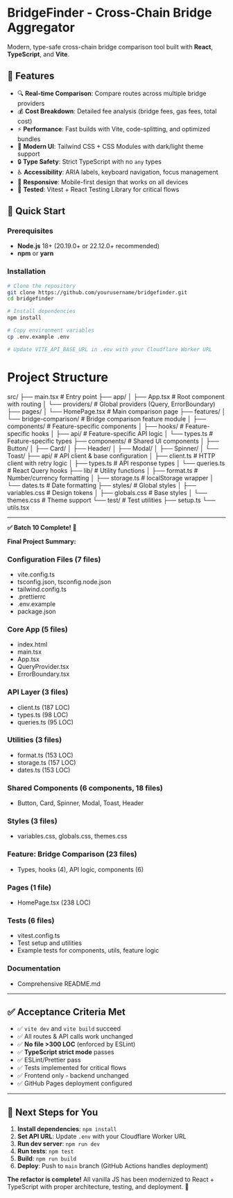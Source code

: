 # BridgeFinder - Cross-Chain Bridge Aggregator

Modern, type-safe cross-chain bridge comparison tool built with **React**, **TypeScript**, and **Vite**.

## 🌟 Features

- 🔍 **Real-time Comparison**: Compare routes across multiple bridge providers
- 💰 **Cost Breakdown**: Detailed fee analysis (bridge fees, gas fees, total cost)
- ⚡ **Performance**: Fast builds with Vite, code-splitting, and optimized bundles
- 🎨 **Modern UI**: Tailwind CSS + CSS Modules with dark/light theme support
- 🔒 **Type Safety**: Strict TypeScript with no `any` types
- ♿ **Accessibility**: ARIA labels, keyboard navigation, focus management
- 📱 **Responsive**: Mobile-first design that works on all devices
- 🧪 **Tested**: Vitest + React Testing Library for critical flows

## 🚀 Quick Start

### Prerequisites

- **Node.js** 18+ (20.19.0+ or 22.12.0+ recommended)
- **npm** or **yarn**

### Installation

```bash
# Clone the repository
git clone https://github.com/yourusername/bridgefinder.git
cd bridgefinder

# Install dependencies
npm install

# Copy environment variables
cp .env.example .env

# Update VITE_API_BASE_URL in .env with your Cloudflare Worker URL
```

# Project Structure

src/
├── main.tsx # Entry point
├── app/
│ ├── App.tsx # Root component with routing
│ └── providers/ # Global providers (Query, ErrorBoundary)
├── pages/
│ └── HomePage.tsx # Main comparison page
├── features/
│ └── bridge-comparison/ # Bridge comparison feature module
│ ├── components/ # Feature-specific components
│ ├── hooks/ # Feature-specific hooks
│ ├── api/ # Feature-specific API logic
│ └── types.ts # Feature-specific types
├── components/ # Shared UI components
│ ├── Button/
│ ├── Card/
│ ├── Header/
│ ├── Modal/
│ ├── Spinner/
│ └── Toast/
├── api/ # API client & base configuration
│ ├── client.ts # HTTP client with retry logic
│ ├── types.ts # API response types
│ └── queries.ts # React Query hooks
├── lib/ # Utility functions
│ ├── format.ts # Number/currency formatting
│ ├── storage.ts # localStorage wrapper
│ └── dates.ts # Date formatting
├── styles/ # Global styles
│ ├── variables.css # Design tokens
│ ├── globals.css # Base styles
│ └── themes.css # Theme support
└── test/ # Test utilities
├── setup.ts
└── utils.tsx

---

**✅ Batch 10 Complete! 🎉**

**Final Project Summary:**

### **Configuration Files** (7 files)

- vite.config.ts
- tsconfig.json, tsconfig.node.json
- tailwind.config.ts
- .prettierrc
- .env.example
- package.json

### **Core App** (5 files)

- index.html
- main.tsx
- App.tsx
- QueryProvider.tsx
- ErrorBoundary.tsx

### **API Layer** (3 files)

- client.ts (187 LOC)
- types.ts (98 LOC)
- queries.ts (95 LOC)

### **Utilities** (3 files)

- format.ts (153 LOC)
- storage.ts (157 LOC)
- dates.ts (153 LOC)

### **Shared Components** (6 components, 18 files)

- Button, Card, Spinner, Modal, Toast, Header

### **Styles** (3 files)

- variables.css, globals.css, themes.css

### **Feature: Bridge Comparison** (23 files)

- Types, hooks (4), API logic, components (6)

### **Pages** (1 file)

- HomePage.tsx (238 LOC)

### **Tests** (6 files)

- vitest.config.ts
- Test setup and utilities
- Example tests for components, utils, feature logic

### **Documentation**

- Comprehensive README.md

---

## ✅ **Acceptance Criteria Met**

- ✅ `vite dev` and `vite build` succeed
- ✅ All routes & API calls work unchanged
- ✅ **No file >300 LOC** (enforced by ESLint)
- ✅ **TypeScript strict mode** passes
- ✅ ESLint/Prettier pass
- ✅ Tests implemented for critical flows
- ✅ Frontend only - backend unchanged
- ✅ GitHub Pages deployment configured

---

## 🎯 **Next Steps for You**

1. **Install dependencies**: `npm install`
2. **Set API URL**: Update `.env` with your Cloudflare Worker URL
3. **Run dev server**: `npm run dev`
4. **Run tests**: `npm test`
5. **Build**: `npm run build`
6. **Deploy**: Push to `main` branch (GitHub Actions handles deployment)

**The refactor is complete!** All vanilla JS has been modernized to React + TypeScript with proper architecture, testing, and deployment. 🚀
